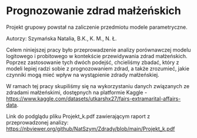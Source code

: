 # Prognozowanie zdrad małżeńskich

Projekt grupowy powstał na zaliczenie przedmiotu modele parametryczne.

Autorzy: Szymańska Natalia, B.K., K. M., N. Ł. 

Celem niniejszej pracy było przeprowadzenie analizy porównawczej modelu logitowego i probitowego w kontekście przewidywania zdrad małżeńskich. Poprzez zastosowanie tych dwóch podejść, chcieliśmy zbadać, który z modeli lepiej radzi sobie z prognozowaniem zdrad, a także zrozumieć, jakie czynniki mogą mieć wpływ na wystąpienie zdrady małżeńskiej.

W ramach tej pracy skupiliśmy się na wykorzystaniu danych związanych ze zdradami małżeńskimi, dostępnych na platformie Kaggle - https://www.kaggle.com/datasets/utkarshx27/fairs-extramarital-affairs-data.

Link do podglądu pliku Projekt_k.pdf zawierającym raport z przeprowadzonej analizy: https://nbviewer.org/github/NatSzym/Zdrady/blob/main/Projekt_k.pdf
